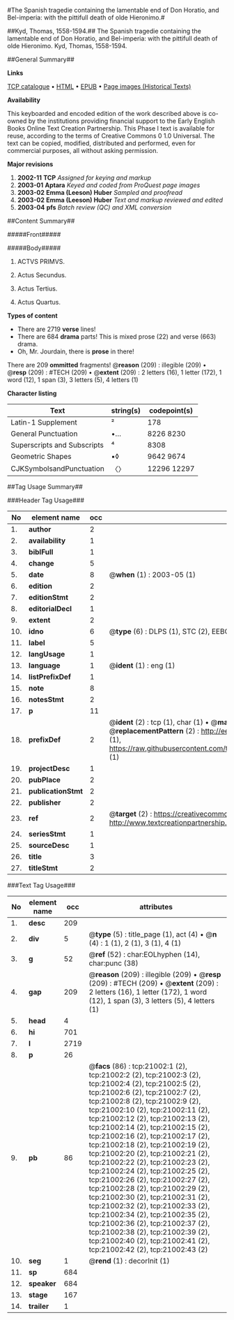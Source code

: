 #The Spanish tragedie containing the lamentable end of Don Horatio, and Bel-imperia: with the pittifull death of olde Hieronimo.#

##Kyd, Thomas, 1558-1594.##
The Spanish tragedie containing the lamentable end of Don Horatio, and Bel-imperia: with the pittifull death of olde Hieronimo.
Kyd, Thomas, 1558-1594.

##General Summary##

**Links**

[TCP catalogue](http://www.ota.ox.ac.uk/tcp/)  • 
[HTML](http://tei.it.ox.ac.uk/tcp/Texts-HTML/free/A04/A04942.html)  • 
[EPUB](http://tei.it.ox.ac.uk/tcp/Texts-EPUB/free/A04/A04942.epub) • 
[Page images (Historical Texts)](https://data.historicaltexts.jisc.ac.uk/view?pubId=eebo-99855507e&pageId=eebo-99855507e-21002-1)

**Availability**

This keyboarded and encoded edition of the
	       work described above is co-owned by the institutions
	       providing financial support to the Early English Books
	       Online Text Creation Partnership. This Phase I text is
	       available for reuse, according to the terms of Creative
	       Commons 0 1.0 Universal. The text can be copied,
	       modified, distributed and performed, even for
	       commercial purposes, all without asking permission.

**Major revisions**

1. __2002-11__ __TCP__ *Assigned for keying and markup*
1. __2003-01__ __Aptara__ *Keyed and coded from ProQuest page images*
1. __2003-02__ __Emma (Leeson) Huber__ *Sampled and proofread*
1. __2003-02__ __Emma (Leeson) Huber__ *Text and markup reviewed and edited*
1. __2003-04__ __pfs__ *Batch review (QC) and XML conversion*

##Content Summary##

#####Front#####

#####Body#####

1. ACTVS PRIMVS.

1. Actus Secundus.

1. Actus Tertius.

1. Actus Quartus.

**Types of content**

  * There are 2719 **verse** lines!
  * There are 684 **drama** parts! This is mixed prose (22) and verse (663) drama.
  * Oh, Mr. Jourdain, there is **prose** in there!

There are 209 **ommitted** fragments! 
 @__reason__ (209) : illegible (209)  •  @__resp__ (209) : #TECH (209)  •  @__extent__ (209) : 2 letters (16), 1 letter (172), 1 word (12), 1 span (3), 3 letters (5), 4 letters (1)

**Character listing**


|Text|string(s)|codepoint(s)|
|---|---|---|
|Latin-1 Supplement|²|178|
|General Punctuation|•…|8226 8230|
|Superscripts             and Subscripts|⁴|8308|
|Geometric Shapes|▪◊|9642 9674|
|CJKSymbolsandPunctuation|〈〉|12296 12297|

##Tag Usage Summary##

###Header Tag Usage###

|No|element name|occ|attributes|
|---|---|---|---|
|1.|__author__|2||
|2.|__availability__|1||
|3.|__biblFull__|1||
|4.|__change__|5||
|5.|__date__|8| @__when__ (1) : 2003-05 (1)|
|6.|__edition__|2||
|7.|__editionStmt__|2||
|8.|__editorialDecl__|1||
|9.|__extent__|2||
|10.|__idno__|6| @__type__ (6) : DLPS (1), STC (2), EEBO-CITATION (1), PROQUEST (1), VID (1)|
|11.|__label__|5||
|12.|__langUsage__|1||
|13.|__language__|1| @__ident__ (1) : eng (1)|
|14.|__listPrefixDef__|1||
|15.|__note__|8||
|16.|__notesStmt__|2||
|17.|__p__|11||
|18.|__prefixDef__|2| @__ident__ (2) : tcp (1), char (1)  •  @__matchPattern__ (2) : ([0-9\-]+):([0-9IVX]+) (1), (.+) (1)  •  @__replacementPattern__ (2) : http://eebo.chadwyck.com/downloadtiff?vid=$1&page=$2 (1), https://raw.githubusercontent.com/textcreationpartnership/Texts/master/tcpchars.xml#$1 (1)|
|19.|__projectDesc__|1||
|20.|__pubPlace__|2||
|21.|__publicationStmt__|2||
|22.|__publisher__|2||
|23.|__ref__|2| @__target__ (2) : https://creativecommons.org/publicdomain/zero/1.0/ (1), http://www.textcreationpartnership.org/docs/. (1)|
|24.|__seriesStmt__|1||
|25.|__sourceDesc__|1||
|26.|__title__|3||
|27.|__titleStmt__|2||


###Text Tag Usage###

|No|element name|occ|attributes|
|---|---|---|---|
|1.|__desc__|209||
|2.|__div__|5| @__type__ (5) : title_page (1), act (4)  •  @__n__ (4) : 1 (1), 2 (1), 3 (1), 4 (1)|
|3.|__g__|52| @__ref__ (52) : char:EOLhyphen (14), char:punc (38)|
|4.|__gap__|209| @__reason__ (209) : illegible (209)  •  @__resp__ (209) : #TECH (209)  •  @__extent__ (209) : 2 letters (16), 1 letter (172), 1 word (12), 1 span (3), 3 letters (5), 4 letters (1)|
|5.|__head__|4||
|6.|__hi__|701||
|7.|__l__|2719||
|8.|__p__|26||
|9.|__pb__|86| @__facs__ (86) : tcp:21002:1 (2), tcp:21002:2 (2), tcp:21002:3 (2), tcp:21002:4 (2), tcp:21002:5 (2), tcp:21002:6 (2), tcp:21002:7 (2), tcp:21002:8 (2), tcp:21002:9 (2), tcp:21002:10 (2), tcp:21002:11 (2), tcp:21002:12 (2), tcp:21002:13 (2), tcp:21002:14 (2), tcp:21002:15 (2), tcp:21002:16 (2), tcp:21002:17 (2), tcp:21002:18 (2), tcp:21002:19 (2), tcp:21002:20 (2), tcp:21002:21 (2), tcp:21002:22 (2), tcp:21002:23 (2), tcp:21002:24 (2), tcp:21002:25 (2), tcp:21002:26 (2), tcp:21002:27 (2), tcp:21002:28 (2), tcp:21002:29 (2), tcp:21002:30 (2), tcp:21002:31 (2), tcp:21002:32 (2), tcp:21002:33 (2), tcp:21002:34 (2), tcp:21002:35 (2), tcp:21002:36 (2), tcp:21002:37 (2), tcp:21002:38 (2), tcp:21002:39 (2), tcp:21002:40 (2), tcp:21002:41 (2), tcp:21002:42 (2), tcp:21002:43 (2)|
|10.|__seg__|1| @__rend__ (1) : decorInit (1)|
|11.|__sp__|684||
|12.|__speaker__|684||
|13.|__stage__|167||
|14.|__trailer__|1||
